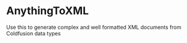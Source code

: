 AnythingToXML
=============

Use this to generate complex and well formatted XML documents from Coldfusion data types

